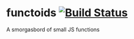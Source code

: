 functoids [![Build Status](https://travis-ci.org/Deividy/functoids.png)](https://travis-ci.org/Deividy/functoids)
=========

A smorgasbord of small JS functions

